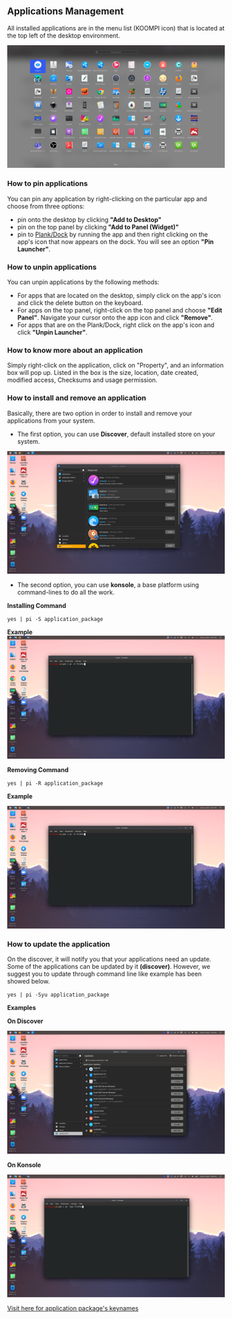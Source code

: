 ## Applications Management
All installed applications are in the menu list (KOOMPI icon) that is located at the top left of the desktop environment. 

![Image](/public/Images/Appsmenu1000.png)

### How to pin applications 

You can pin any application by right-clicking on the particular app and choose from three options: 
- pin onto the desktop by clicking **"Add to Desktop"** 
- pin on the top panel by clicking **"Add to Panel (Widget)"**
- pin to [Plank/Dock](/en/KOOMPI_OS/Desktop_environment.md) by running the app and then right clicking on the app's icon that now appears on the dock. You will see an option **"Pin Launcher"**. 

### How to unpin applications 

You can unpin applications by the following methods: 
- For apps that are located on the desktop, simply click on the app's icon and click the delete button on the keyboard. 
- For apps on the top panel, right-click on the top panel and choose **"Edit Panel"**. Navigate your cursor onto the app icon and click **"Remove"**. 
- For apps that are on the Plank/Dock, right click on the app's icon and click **"Unpin Launcher"**. 

### How to know more about an application

Simply right-click on the application, click on "Property", and an information box will pop up. Listed in the box is the size, location, date created, modified access, Checksums and usage permission. 

### How to install and remove an application 

Basically, there are two option in order to install and remove your applications from your system. 
- The first option, you can use **Discover**, default installed store on your system.

![Image](/public/Images/Discover1000.png)

-  The second option, you can use **konsole**, a base platform using command-lines to do all the work. 

**Installing  Command**

```
yes | pi -S application_package
```

**Example**
![Image](/public/Images/InstallingKosole1000.png)

**Removing Command**

```
yes | pi -R application_package
```

**Example**

![Image](/public/Images/InstallingKosole1000.png)

### How to update the application
On the discover, it will notify you that your applications need an update. Some of the  applications can be updated by it **(discover)**. However, we suggest you to update through command line like example has been showed below.

```
yes | pi -Syu application_package
```

**Examples**

**On Discover**

![Image](/public/Images/updatediscover1000.png)

**On Konsole**

![Image](/public/Images/updatekonsole1000.png)

[Visit here for application package's keynames](/en/Applications/Office.md)